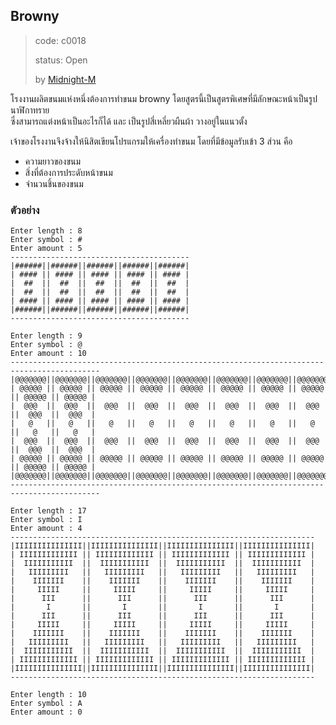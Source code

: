 ## Browny ##
> code: c0018
>
> status: Open
>
> by [Midnight-M](https://github.com/Midnight-M)

โรงงานผลิตขนมแห่งหนึ่งต้องการทำขนม browny โดยสูตรนี้เป็นสูตรพิเศษที่มีลักษณะหน้าเป็นรูปนาฬิกาทราย<br/>
ซึ่งสามารถแต่งหน้าเป็นอะไรก็ได้ และ เป็นรูปสี่เหลี่ยวผืนผ้า วางอยู่ในแนวตั้ง

เจ้าของโรงงานจึงจ้างให้นิสิตเขียนโปรแกรมให้เครื่องทำขนม โดยที่มีข้อมูลรับเข้า 3 ส่วน คือ

-   ความยาวของขนม
-   สิ่งที่ต้องการประดับหน้าขนม
-   จำนวนชิ้นของขนม

### ตัวอย่าง ###

```
Enter length : 8
Enter symbol : #
Enter amount : 5
----------------------------------------
|######||######||######||######||######|
| #### || #### || #### || #### || #### |
|  ##  ||  ##  ||  ##  ||  ##  ||  ##  |
|  ##  ||  ##  ||  ##  ||  ##  ||  ##  |
| #### || #### || #### || #### || #### |
|######||######||######||######||######|
----------------------------------------
```

```
Enter length : 9
Enter symbol : @
Enter amount : 10
------------------------------------------------------------------------------------------
|@@@@@@@||@@@@@@@||@@@@@@@||@@@@@@@||@@@@@@@||@@@@@@@||@@@@@@@||@@@@@@@||@@@@@@@||@@@@@@@|
| @@@@@ || @@@@@ || @@@@@ || @@@@@ || @@@@@ || @@@@@ || @@@@@ || @@@@@ || @@@@@ || @@@@@ |
|  @@@  ||  @@@  ||  @@@  ||  @@@  ||  @@@  ||  @@@  ||  @@@  ||  @@@  ||  @@@  ||  @@@  |
|   @   ||   @   ||   @   ||   @   ||   @   ||   @   ||   @   ||   @   ||   @   ||   @   |
|  @@@  ||  @@@  ||  @@@  ||  @@@  ||  @@@  ||  @@@  ||  @@@  ||  @@@  ||  @@@  ||  @@@  |
| @@@@@ || @@@@@ || @@@@@ || @@@@@ || @@@@@ || @@@@@ || @@@@@ || @@@@@ || @@@@@ || @@@@@ |
|@@@@@@@||@@@@@@@||@@@@@@@||@@@@@@@||@@@@@@@||@@@@@@@||@@@@@@@||@@@@@@@||@@@@@@@||@@@@@@@|
------------------------------------------------------------------------------------------
```

```
Enter length : 17
Enter symbol : I
Enter amount : 4
--------------------------------------------------------------------
|IIIIIIIIIIIIIII||IIIIIIIIIIIIIII||IIIIIIIIIIIIIII||IIIIIIIIIIIIIII|
| IIIIIIIIIIIII || IIIIIIIIIIIII || IIIIIIIIIIIII || IIIIIIIIIIIII |
|  IIIIIIIIIII  ||  IIIIIIIIIII  ||  IIIIIIIIIII  ||  IIIIIIIIIII  |
|   IIIIIIIII   ||   IIIIIIIII   ||   IIIIIIIII   ||   IIIIIIIII   |
|    IIIIIII    ||    IIIIIII    ||    IIIIIII    ||    IIIIIII    |
|     IIIII     ||     IIIII     ||     IIIII     ||     IIIII     |
|      III      ||      III      ||      III      ||      III      |
|       I       ||       I       ||       I       ||       I       |
|      III      ||      III      ||      III      ||      III      |
|     IIIII     ||     IIIII     ||     IIIII     ||     IIIII     |
|    IIIIIII    ||    IIIIIII    ||    IIIIIII    ||    IIIIIII    |
|   IIIIIIIII   ||   IIIIIIIII   ||   IIIIIIIII   ||   IIIIIIIII   |
|  IIIIIIIIIII  ||  IIIIIIIIIII  ||  IIIIIIIIIII  ||  IIIIIIIIIII  |
| IIIIIIIIIIIII || IIIIIIIIIIIII || IIIIIIIIIIIII || IIIIIIIIIIIII |
|IIIIIIIIIIIIIII||IIIIIIIIIIIIIII||IIIIIIIIIIIIIII||IIIIIIIIIIIIIII|
--------------------------------------------------------------------
```

```
Enter length : 10
Enter symbol : A
Enter amount : 0

```
